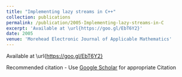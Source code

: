 ```yaml
---
title: "Implementing lazy streams in C++"
collection: publications
permalink: /publication/2005-Implementing-lazy-streams-in-C
excerpt: 'Available at \url{https://goo.gl/EbT6Y2}'
date: 2005
venue: 'Morehead Electronic Journal of Applicable Mathematics'
---
```

Available at \url{https://goo.gl/EbT6Y2}

Recommended citation - Use [Google Scholar](https://scholar.google.com/scholar?q=Implementing+lazy+streams+in+C++) for appropriate Citation 